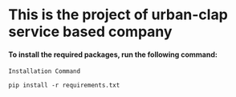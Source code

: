 
# This is the project of urban-clap service based company

#### To install the required packages, run the following command:
 ``` Installation Command ```
```    
pip install -r requirements.txt
```

